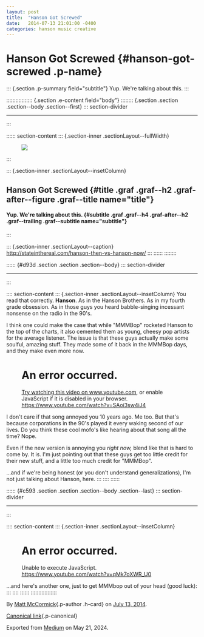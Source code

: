 ```yaml
---
layout: post
title:  "Hanson Got Screwed"
date:   2014-07-13 21:01:00 -0400
categories: hanson music creative
---
```

<div>

# Hanson Got Screwed {#hanson-got-screwed .p-name}

</div>

::: {.section .p-summary field="subtitle"}
Yup. We're talking about this.
:::

::::::::::::::::: {.section .e-content field="body"}
:::::::: {.section .section .section--body .section--first}
::: section-divider

------------------------------------------------------------------------
:::

:::::: section-content
::: {.section-inner .sectionLayout--fullWidth}
<figure class="graf graf--figure graf--layoutFillWidth graf--leading">
<img
src="https://cdn-images-1.medium.com/max/2560/1*wESNq95MSCoYLl2teUqyvg.jpeg"
class="graf-image" data-image-id="1*wESNq95MSCoYLl2teUqyvg.jpeg"
data-width="1600" data-height="995" />
</figure>
:::

::: {.section-inner .sectionLayout--insetColumn}
## Hanson Got Screwed {#title .graf .graf--h2 .graf-after--figure .graf--title name="title"}

#### Yup. We're talking about this. {#subtitle .graf .graf--h4 .graf-after--h2 .graf--trailing .graf--subtitle name="subtitle"}
:::

::: {.section-inner .sectionLayout--caption}
http://stateinthereal.com/hanson-then-vs-hanson-now/
:::
::::::
::::::::

:::::: {#d93d .section .section .section--body}
::: section-divider

------------------------------------------------------------------------
:::

:::: section-content
::: {.section-inner .sectionLayout--insetColumn}
You read that correctly. **Hanson**. As in the Hanson Brothers. As in my
fourth grade obsession. As in those guys you heard babble-singing
incessant nonsense on the radio in the 90\'s.

I think one could make the case that while "MMMBop" rocketed Hanson to
the top of the charts, it also cemented them as young, cheesy pop
artists for the average listener. The issue is that these guys actually
make some soulful, amazing stuff. They made some of it back in the
MMMBop days, and they make even more now.

<figure id="792d"
class="graf graf--figure graf--iframe graf--layoutInsetLeft graf-after--p">
<div class="iframe">
<div id="player">

</div>
<div class="player-unavailable">
<h1 id="an-error-occurred." class="message">An error occurred.</h1>
<div class="submessage">
<a href="https://www.youtube.com/watch?v=SAoi3sw4iJ4"
target="_blank">Try watching this video on www.youtube.com</a>, or
enable JavaScript if it is disabled in your browser.
</div>
</div>
</div>
<figcaption><a href="https://www.youtube.com/watch?v=SAoi3sw4iJ4"
class="markup--anchor markup--figure-anchor"
data-href="https://www.youtube.com/watch?v=SAoi3sw4iJ4"
rel="nofollow noopener"
target="_blank">https://www.youtube.com/watch?v=SAoi3sw4iJ4</a></figcaption>
</figure>

I don't care if that song annoyed you 10 years ago. Me too. But that's
because corporations in the 90\'s played it every waking second of our
lives. Do you think these cool mofo's like hearing about that song all
the time? Nope.

Even if the new version is annoying you *right now,* blend like that is
hard to come by. It is. I'm just pointing out that these guys get too
little credit for their new stuff, and a little too much credit for
"MMMBop".

...and if we're being honest (or you don't understand generalizations),
I'm not just talking about Hanson, here.
:::
::::
::::::

:::::: {#c593 .section .section .section--body .section--last}
::: section-divider

------------------------------------------------------------------------
:::

:::: section-content
::: {.section-inner .sectionLayout--insetColumn}
<figure id="fa31"
class="graf graf--figure graf--iframe graf--layoutInsetLeft graf--leading">
<div class="iframe">
<div id="player">

</div>
<div class="player-unavailable">
<h1 id="an-error-occurred." class="message">An error occurred.</h1>
<div class="submessage">
Unable to execute JavaScript.
</div>
</div>
</div>
<figcaption><a href="https://www.youtube.com/watch?v=qMk7oXWR_U0"
class="markup--anchor markup--figure-anchor"
data-href="https://www.youtube.com/watch?v=qMk7oXWR_U0"
rel="nofollow noopener"
target="_blank">https://www.youtube.com/watch?v=qMk7oXWR_U0</a></figcaption>
</figure>

...and here's another one, just to get MMMbop out of your head (good
luck):
:::
::::
::::::
:::::::::::::::::

By [Matt McCormick](https://medium.com/@mattcmccormick){.p-author
.h-card} on [July 13, 2014](https://medium.com/p/2b35f754b5d3).

[Canonical
link](https://medium.com/@mattcmccormick/hanson-got-screwed-2b35f754b5d3){.p-canonical}

Exported from [Medium](https://medium.com) on May 21, 2024.

